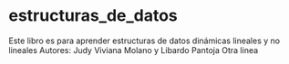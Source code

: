 # estructuras_de_datos
Este libro es para aprender estructuras de datos dinámicas lineales y no lineales
Autores: Judy Viviana Molano y Libardo Pantoja
Otra linea

